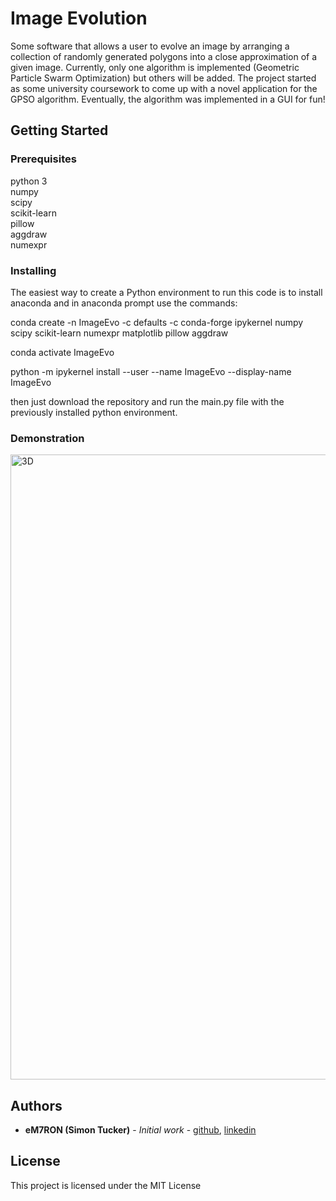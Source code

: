 # Image Evolution

Some software that allows a user to evolve an image by arranging a collection of randomly generated polygons into a close approximation of a given image. Currently, only one algorithm is implemented (Geometric Particle Swarm Optimization) but others will be added. The project started as some university coursework to come up with a novel application for the GPSO algorithm. Eventually, the algorithm was implemented in a GUI for fun!

## Getting Started

### Prerequisites

python 3  
numpy  
scipy  
scikit-learn  
pillow  
aggdraw  
numexpr  

### Installing

The easiest way to create a Python environment to run this code is to install anaconda and in anaconda prompt use the commands:

conda create -n ImageEvo -c defaults -c conda-forge ipykernel numpy scipy scikit-learn numexpr matplotlib pillow aggdraw

conda activate ImageEvo

python -m ipykernel install --user --name ImageEvo --display-name ImageEvo

then just download the repository and run the main.py file with the previously installed python environment.

### Demonstration

<img src="https://github.com/eM7RON/Image-Evolution/tree/master/img/chief/461810.svg" alt="3D" width="1000"/>

## Authors

* **eM7RON (Simon Tucker)** - *Initial work* - [github](https://github.com/eM7RON), [linkedin](https://www.linkedin.com/in/simon-tucker-21838372/)

## License

This project is licensed under the MIT License
